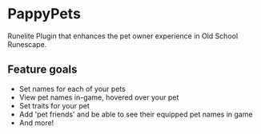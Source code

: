 # PappyPets
Runelite Plugin that enhances the pet owner experience in Old School Runescape.

## Feature goals
- Set names for each of your pets
- View pet names in-game, hovered over your pet
- Set traits for your pet
- Add 'pet friends' and be able to see their equipped pet names in game
- And more!
